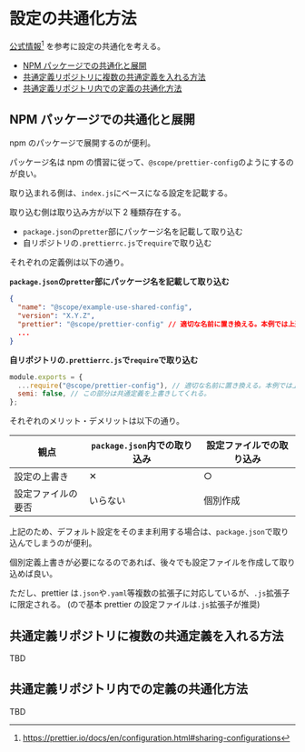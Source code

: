 # 設定の共通化方法

[公式情報](https://prettier.io/docs/en/configuration.html#sharing-configurations)[^sharing-config]
を参考に設定の共通化を考える。

[^sharing-config]: https://prettier.io/docs/en/configuration.html#sharing-configurations


<!-- vim-markdown-toc GFM -->

* [NPM パッケージでの共通化と展開](#npm-パッケージでの共通化と展開)
* [共通定義リポジトリに複数の共通定義を入れる方法](#共通定義リポジトリに複数の共通定義を入れる方法)
* [共通定義リポジトリ内での定義の共通化方法](#共通定義リポジトリ内での定義の共通化方法)

<!-- vim-markdown-toc -->

## NPM パッケージでの共通化と展開

npm のパッケージで展開するのが便利。

パッケージ名は npm の慣習に従って、`@scope/prettier-config`のようにするのが良い。

取り込まれる側は、`index.js`にベースになる設定を記載する。

取り込む側は取り込み方が以下 2 種類存在する。

- `package.json`の`pretter`部にパッケージ名を記載して取り込む
- 自リポジトリの`.prettierrc.js`で`require`で取り込む

それぞれの定義例は以下の通り。

**`package.json`の`pretter`部にパッケージ名を記載して取り込む**

```json
{
  "name": "@scope/example-use-shared-config",
  "version": "X.Y.Z",
  "prettier": "@scope/prettier-config" // 適切な名前に置き換える。本例では上述の名前を利用。
  ...
}
```

**自リポジトリの`.prettierrc.js`で`require`で取り込む**

```javascript
module.exports = {
  ...require("@scope/prettier-config"), // 適切な名前に置き換える。本例では上述の名前を利用。
  semi: false, // この部分は共通定義を上書きしてくれる。
};
```

それぞれのメリット・デメリットは以下の通り。

| 観点               | `package.json`内での取り込み | 設定ファイルでの取り込み |
| ------------------ | ---------------------------- | ------------------------ |
| 設定の上書き       | ✕                            | ○                        |
| 設定ファイルの要否 | いらない                     | 個別作成                 |

上記のため、デフォルト設定をそのまま利用する場合は、`package.json`で取り込んでしまうのが便利。

個別定義上書きが必要になるのであれば、後々でも設定ファイルを作成して取り込めば良い。

ただし、prettier は`.json`や`.yaml`等複数の拡張子に対応しているが、`.js`拡張子に限定される。
(ので基本 prettier の設定ファイルは`.js`拡張子が推奨)

## 共通定義リポジトリに複数の共通定義を入れる方法

TBD

## 共通定義リポジトリ内での定義の共通化方法

TBD
